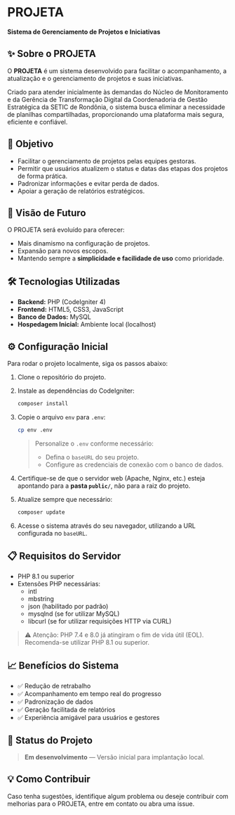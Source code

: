 # PROJETA

**Sistema de Gerenciamento de Projetos e Iniciativas**

## ✨ Sobre o PROJETA

O **PROJETA** é um sistema desenvolvido para facilitar o acompanhamento, a atualização e o gerenciamento de projetos e suas iniciativas.

Criado para atender inicialmente às demandas do Núcleo de Monitoramento e da Gerência de Transformação Digital da Coordenadoria de Gestão Estratégica da SETIC de Rondônia, o sistema busca eliminar a necessidade de planilhas compartilhadas, proporcionando uma plataforma mais segura, eficiente e confiável.

## 🎯 Objetivo

- Facilitar o gerenciamento de projetos pelas equipes gestoras.
- Permitir que usuários atualizem o status e datas das etapas dos projetos de forma prática.
- Padronizar informações e evitar perda de dados.
- Apoiar a geração de relatórios estratégicos.

## 🚀 Visão de Futuro

O PROJETA será evoluído para oferecer:

- Mais dinamismo na configuração de projetos.
- Expansão para novos escopos.
- Mantendo sempre a **simplicidade e facilidade de uso** como prioridade.

## 🛠️ Tecnologias Utilizadas

- **Backend:** PHP (CodeIgniter 4)
- **Frontend:** HTML5, CSS3, JavaScript
- **Banco de Dados:** MySQL
- **Hospedagem Inicial:** Ambiente local (localhost)

## ⚙️ Configuração Inicial

Para rodar o projeto localmente, siga os passos abaixo:

1. Clone o repositório do projeto.

2. Instale as dependências do CodeIgniter:

   ```bash
   composer install
   ```

3. Copie o arquivo `env` para `.env`:

   ```bash
   cp env .env
   ```

   > Personalize o `.env` conforme necessário:
   >
   > - Defina o `baseURL` do seu projeto.
   > - Configure as credenciais de conexão com o banco de dados.

4. Certifique-se de que o servidor web (Apache, Nginx, etc.) esteja apontando para a **pasta `public/`**, não para a raiz do projeto.

5. Atualize sempre que necessário:

   ```bash
   composer update
   ```

6. Acesse o sistema através do seu navegador, utilizando a URL configurada no `baseURL`.

## 📋 Requisitos do Servidor

- PHP 8.1 ou superior
- Extensões PHP necessárias:
  - intl
  - mbstring
  - json (habilitado por padrão)
  - mysqlnd (se for utilizar MySQL)
  - libcurl (se for utilizar requisições HTTP via CURL)

> ⚠️ Atenção: PHP 7.4 e 8.0 já atingiram o fim de vida útil (EOL). Recomenda-se utilizar PHP 8.1 ou superior.

## 📈 Benefícios do Sistema

- ✅ Redução de retrabalho
- ✅ Acompanhamento em tempo real do progresso
- ✅ Padronização de dados
- ✅ Geração facilitada de relatórios
- ✅ Experiência amigável para usuários e gestores

## 📌 Status do Projeto

> **Em desenvolvimento** — Versão inicial para implantação local.

## 💡 Como Contribuir

Caso tenha sugestões, identifique algum problema ou deseje contribuir com melhorias para o PROJETA, entre em contato ou abra uma issue.
